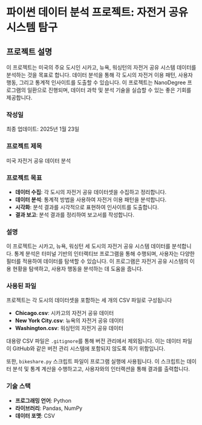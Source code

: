 # 파이썬 데이터 분석 프로젝트: 자전거 공유 시스템 탐구

## 프로젝트 설명

이 프로젝트는 미국의 주요 도시인 시카고, 뉴욕, 워싱턴의 자전거 공유 시스템 데이터를 분석하는 것을 목표로 합니다.
 데이터 분석을 통해 각 도시의 자전거 이용 패턴, 사용자 행동, 그리고 통계적 인사이트를 도출할 수 있습니다. 
 이 프로젝트는 NanoDegree 프로그램의 일환으로 진행되며, 데이터 과학 및 분석 기술을 실습할 수 있는 좋은 기회를 제공합니다.

### 작성일

최종 업데이트: 2025년 1월 23일

### 프로젝트 제목

미국 자전거 공유 데이터 분석

### 프로젝트 목표

- **데이터 수집**: 각 도시의 자전거 공유 데이터셋을 수집하고 정리합니다.
- **데이터 분석**: 통계적 방법을 사용하여 자전거 이용 패턴을 분석합니다.
- **시각화**: 분석 결과를 시각적으로 표현하여 인사이트를 도출합니다.
- **결과 보고**: 분석 결과를 정리하여 보고서를 작성합니다.

### 설명

이 프로젝트는 시카고, 뉴욕, 워싱턴 세 도시의 자전거 공유 시스템 데이터를 분석합니다. 
통계 분석은 터미널 기반의 인터랙티브 프로그램을 통해 수행되며, 사용자는 다양한 필터를 적용하여 데이터를 탐색할 수 있습니다.
이 프로그램은 자전거 공유 시스템의 이용 현황을 탐색하고, 사용자 행동을 분석하는 데 도움을 줍니다.

### 사용된 파일

프로젝트는 각 도시의 데이터셋을 포함하는 세 개의 CSV 파일로 구성됩니다

- **Chicago.csv**: 시카고의 자전거 공유 데이터
- **New York City.csv**: 뉴욕의 자전거 공유 데이터
- **Washington.csv**: 워싱턴의 자전거 공유 데이터

대용량 CSV 파일은 `.gitignore`를 통해 버전 관리에서 제외됩니다. 이는 데이터 파일이 GitHub와 같은 버전 관리 시스템에 포함되지 않도록 하기 위함입니다.

또한, `bikeshare.py` 스크립트 파일이 프로그램 실행에 사용됩니다. 이 스크립트는 데이터 분석 및 통계 계산을 수행하고고, 사용자와의 인터랙션을 통해 결과를 출력합니다.

### 기술 스택

- **프로그래밍 언어**: Python
- **라이브러리**: Pandas, NumPy
- **데이터 포맷**: CSV
